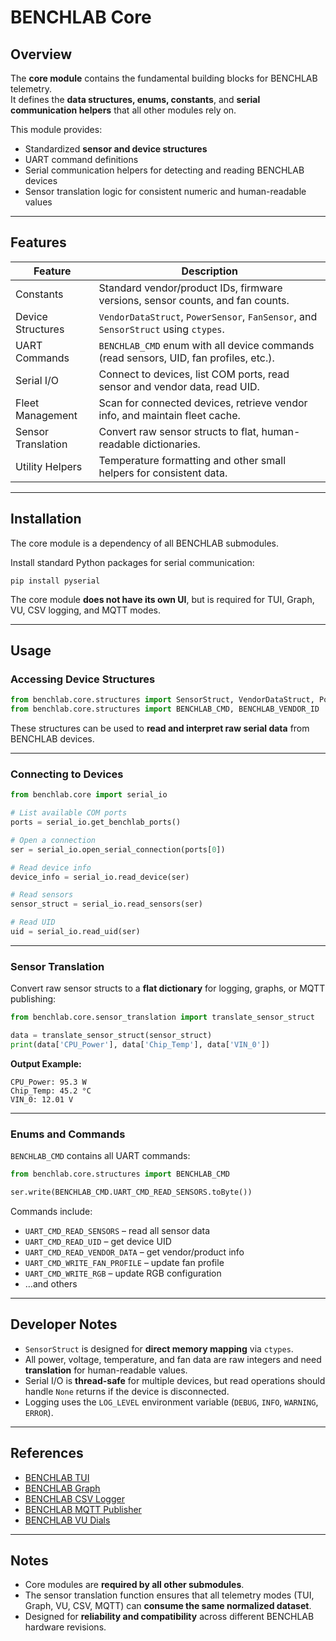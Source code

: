 # BENCHLAB Core

## Overview

The **core module** contains the fundamental building blocks for BENCHLAB telemetry.  
It defines the **data structures, enums, constants**, and **serial communication helpers** that all other modules rely on.

This module provides:

- Standardized **sensor and device structures**
- UART command definitions
- Serial communication helpers for detecting and reading BENCHLAB devices
- Sensor translation logic for consistent numeric and human-readable values

---

## Features

| Feature | Description |
|---------|-------------|
| Constants | Standard vendor/product IDs, firmware versions, sensor counts, and fan counts. |
| Device Structures | `VendorDataStruct`, `PowerSensor`, `FanSensor`, and `SensorStruct` using `ctypes`. |
| UART Commands | `BENCHLAB_CMD` enum with all device commands (read sensors, UID, fan profiles, etc.). |
| Serial I/O | Connect to devices, list COM ports, read sensor and vendor data, read UID. |
| Fleet Management | Scan for connected devices, retrieve vendor info, and maintain fleet cache. |
| Sensor Translation | Convert raw sensor structs to flat, human-readable dictionaries. |
| Utility Helpers | Temperature formatting and other small helpers for consistent data. |

---

## Installation

The core module is a dependency of all BENCHLAB submodules.  

Install standard Python packages for serial communication:

```
pip install pyserial
```

The core module **does not have its own UI**, but is required for TUI, Graph, VU, CSV logging, and MQTT modes.

---

## Usage

### Accessing Device Structures

```python
from benchlab.core.structures import SensorStruct, VendorDataStruct, PowerSensor, FanSensor
from benchlab.core.structures import BENCHLAB_CMD, BENCHLAB_VENDOR_ID
```

These structures can be used to **read and interpret raw serial data** from BENCHLAB devices.

---

### Connecting to Devices

```python
from benchlab.core import serial_io

# List available COM ports
ports = serial_io.get_benchlab_ports()

# Open a connection
ser = serial_io.open_serial_connection(ports[0])

# Read device info
device_info = serial_io.read_device(ser)

# Read sensors
sensor_struct = serial_io.read_sensors(ser)

# Read UID
uid = serial_io.read_uid(ser)
```

---

### Sensor Translation

Convert raw sensor structs to a **flat dictionary** for logging, graphs, or MQTT publishing:

```python
from benchlab.core.sensor_translation import translate_sensor_struct

data = translate_sensor_struct(sensor_struct)
print(data['CPU_Power'], data['Chip_Temp'], data['VIN_0'])
```

**Output Example:**

```text
CPU_Power: 95.3 W
Chip_Temp: 45.2 °C
VIN_0: 12.01 V
```

---

### Enums and Commands

`BENCHLAB_CMD` contains all UART commands:

```python
from benchlab.core.structures import BENCHLAB_CMD

ser.write(BENCHLAB_CMD.UART_CMD_READ_SENSORS.toByte())
```

Commands include:

- `UART_CMD_READ_SENSORS` – read all sensor data
- `UART_CMD_READ_UID` – get device UID
- `UART_CMD_READ_VENDOR_DATA` – get vendor/product info
- `UART_CMD_WRITE_FAN_PROFILE` – update fan profile
- `UART_CMD_WRITE_RGB` – update RGB configuration
- …and others

---

## Developer Notes

- `SensorStruct` is designed for **direct memory mapping** via `ctypes`.
- All power, voltage, temperature, and fan data are raw integers and need **translation** for human-readable values.
- Serial I/O is **thread-safe** for multiple devices, but read operations should handle `None` returns if the device is disconnected.
- Logging uses the `LOG_LEVEL` environment variable (`DEBUG`, `INFO`, `WARNING`, `ERROR`).

---

## References

- [BENCHLAB TUI](../tui/README.md)
- [BENCHLAB Graph](../graph/README.md)
- [BENCHLAB CSV Logger](../csv_log/README.md)
- [BENCHLAB MQTT Publisher](../mqtt/README.md)
- [BENCHLAB VU Dials](../vu/README.md)

---

## Notes

- Core modules are **required by all other submodules**.
- The sensor translation function ensures that all telemetry modes (TUI, Graph, VU, CSV, MQTT) can **consume the same normalized dataset**.
- Designed for **reliability and compatibility** across different BENCHLAB hardware revisions.
